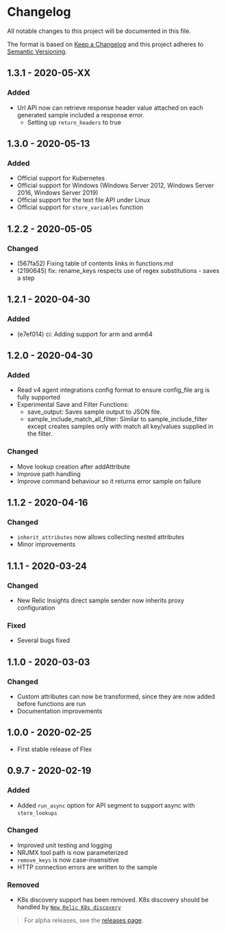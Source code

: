 # Changelog

All notable changes to this project will be documented in this file.

The format is based on [Keep a Changelog](http://keepachangelog.com/)
and this project adheres to [Semantic Versioning](http://semver.org/).

## 1.3.1 - 2020-05-XX
### Added
- Url API now can retrieve response header value attached on each generated sample included a response error.
    - Setting up `return_headers` to true 


## 1.3.0 - 2020-05-13
### Added
- Official support for Kubernetes
- Official support for Windows (Windows Server 2012, Windows Server 2016, Windows Server 2019)
- Official support for the text file API under Linux
- Official support for `store_variables` function

## 1.2.2 - 2020-05-05
### Changed
- (567fa52) Fixing table of contents links in functions.md
- (2190645) fix: rename_keys respects use of regex substitutions - saves a step

## 1.2.1 - 2020-04-30
### Added
- (e7ef014) ci: Adding support for arm and arm64

## 1.2.0 - 2020-04-30
### Added
- Read v4 agent integrations config format to ensure config_file arg is fully supported
- Experimental Save and Filter Functions:
    - save_output: Saves sample output to JSON file.
    - sample_include_match_all_filter: Similar to sample_include_filter except creates samples only with match all key/values supplied in the filter.
### Changed
- Move lookup creation after addAttribute
- Improve path handling
- Improve command behaviour so it returns error sample on failure

## 1.1.2 - 2020-04-16
### Changed
- `inherit_attributes` now allows collecting nested attributes
- Minor improvements

## 1.1.1 - 2020-03-24
### Changed
- New Relic Insights direct sample sender now inherits proxy configuration
### Fixed
- Several bugs fixed

## 1.1.0 - 2020-03-03
### Changed
- Custom attributes can now be transformed, since they are now added before functions are run
- Documentation improvements

## 1.0.0 - 2020-02-25

- First stable release of Flex

## 0.9.7 - 2020-02-19
### Added
- Added `run_async` option for API segment to support async with `store_lookups`
### Changed
- Improved unit testing and logging
- NRJMX tool path is now parameterized
- `remove_keys` is now case-insensitive
- HTTP connection errors are written to the sample
### Removed
- K8s discovery support has been removed. K8s discovery should be handled by [`New Relic K8s discovery`](https://github.com/newrelic/nri-discovery-kubernetes)

> For alpha releases, see the [releases page](https://github.com/newrelic/nri-flex/releases).
